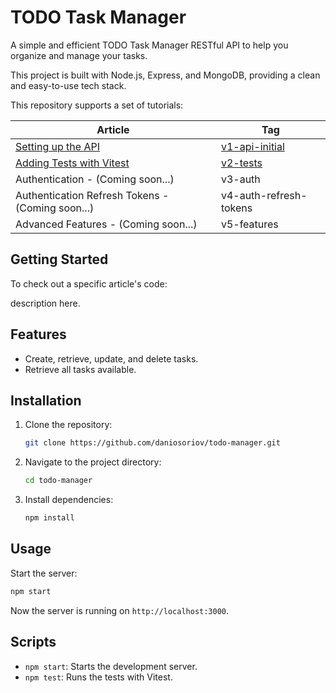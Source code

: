 # TODO Task Manager

A simple and efficient TODO Task Manager RESTful API to help you organize and manage your tasks.

This project is built with Node.js, Express, and MongoDB, providing a clean and easy-to-use tech stack.

This repository supports a set of tutorials:

| Article                                                                                         | Tag                                                                                       |
|-------------------------------------------------------------------------------------------------|-------------------------------------------------------------------------------------------|
| [Setting up the API](https://danioshi.substack.com/p/build-your-first-restful-api-with?r=i9w8u) | [v1-api-initial](https://github.com/daniosoriov/todo-manager/releases/tag/v1-api-initial) |
| [Adding Tests with Vitest](https://danioshi.substack.com/p/how-to-test-your-nodejs-restful-api) | [v2-tests](https://github.com/daniosoriov/todo-manager/releases/tag/v2-tests)             |
| Authentication - (Coming soon...)                                                               | v3-auth                                                                                   |
| Authentication Refresh Tokens - (Coming soon...)                                                | v4-auth-refresh-tokens                                                                    |
| Advanced Features - (Coming soon...)                                                            | v5-features                                                                               |

## Getting Started

To check out a specific article's code:

description here.

## Features

- Create, retrieve, update, and delete tasks.
- Retrieve all tasks available.

## Installation

1. Clone the repository:
   ```bash
   git clone https://github.com/daniosoriov/todo-manager.git
   ```
2. Navigate to the project directory:
   ```bash
   cd todo-manager
   ```
3. Install dependencies:
   ```bash
   npm install
   ```

## Usage

Start the server:

```bash
npm start
```

Now the server is running on `http://localhost:3000`.

## Scripts

- `npm start`: Starts the development server.
- `npm test`: Runs the tests with Vitest.
